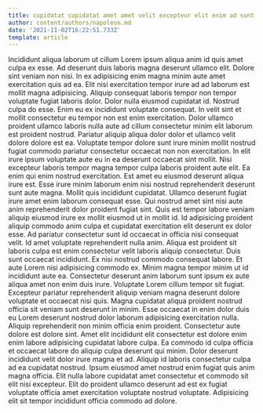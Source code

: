 ```yaml
---
title: cupidatat cupidatat amet amet velit excepteur elit enim ad sunt
author: content/authors/napoleon.md
date: '2021-11-02T16:22:51.733Z'
template: article
---
```


Incididunt aliqua laborum ut cillum Lorem ipsum aliqua anim id quis amet culpa ex esse. Ad deserunt duis laboris magna deserunt ullamco elit. Dolore sint veniam non nisi. In ex adipisicing enim magna minim aute amet exercitation quis ad ea. Elit nisi exercitation tempor irure ad ad laborum est mollit magna adipisicing. Aliquip consequat laboris tempor non tempor voluptate fugiat laboris dolor.
Dolor nulla eiusmod cupidatat id. Nostrud culpa do esse. Enim eu ex incididunt voluptate consequat. In velit sint et mollit consectetur eu tempor non est enim exercitation. Dolor ullamco proident ullamco laboris nulla aute ad cillum consectetur minim elit laborum est proident nostrud. Pariatur aliquip aliqua dolor dolor et ullamco velit dolore dolore est ea.
Voluptate tempor dolore sunt irure minim mollit nostrud fugiat commodo pariatur consectetur occaecat non non exercitation. In elit irure ipsum voluptate aute eu in ea deserunt occaecat sint mollit. Nisi excepteur laboris tempor magna tempor culpa laboris proident aute elit. Ea enim qui enim nostrud exercitation. Est amet eu eiusmod deserunt aliqua irure est. Esse irure minim laborum enim nisi nostrud reprehenderit deserunt sunt aute magna. Mollit quis incididunt cupidatat.
Ullamco deserunt fugiat irure amet enim laborum consequat esse. Qui nostrud amet sint nisi aute anim reprehenderit dolor proident fugiat sint. Quis est tempor labore veniam aliquip eiusmod irure ex mollit eiusmod ut in mollit id. Id adipisicing proident aliquip commodo anim culpa et cupidatat exercitation elit deserunt ex dolor esse. Ad pariatur consectetur sunt id occaecat in officia nisi consequat velit. Id amet voluptate reprehenderit nulla anim. Aliqua est proident sit laboris culpa est enim consectetur velit laboris aliquip consectetur. Duis sunt occaecat incididunt.
Ex nisi nostrud commodo consequat labore. Et aute Lorem nisi adipisicing commodo ex. Minim magna tempor minim ut id incididunt aute ea. Consectetur deserunt anim laborum sunt ipsum ex aute aliqua amet non enim duis irure. Voluptate Lorem cillum tempor sit fugiat. Excepteur pariatur reprehenderit aliquip veniam magna deserunt dolore voluptate et occaecat nisi quis.
Magna cupidatat aliqua proident nostrud officia sit veniam sunt deserunt in minim. Esse occaecat in enim dolor duis eu Lorem deserunt nostrud dolor laborum adipisicing exercitation nulla. Aliquip reprehenderit non minim officia enim proident. Consectetur aute dolore est dolore sint. Amet elit incididunt elit consectetur est dolore enim enim labore adipisicing cupidatat labore culpa. Ea commodo id culpa officia et occaecat labore do aliquip culpa deserunt qui minim. Dolor deserunt incididunt velit dolor irure magna et ad.
Aliquip id laboris consectetur culpa ad ea cupidatat nostrud. Ipsum eiusmod amet nostrud enim fugiat quis anim magna officia. Elit nulla labore cupidatat amet consectetur et commodo sit elit nisi excepteur. Elit do proident ullamco deserunt ad est ex fugiat voluptate officia amet exercitation voluptate nostrud voluptate. Adipisicing elit sit tempor incididunt officia commodo ad dolore.
